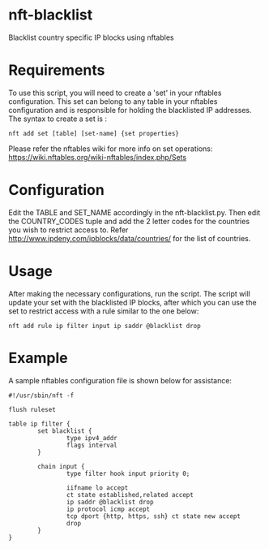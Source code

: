 # nft-blacklist
Blacklist country specific IP blocks using nftables

# Requirements
To use this script, you will need to create a 'set' in your nftables configuration. This set can belong to any table in your nftables configuration and is responsible for holding the blacklisted IP addresses. The syntax to create a set is :

`nft add set [table] [set-name] {set properties}`

Please refer the nftables wiki for more info on set operations: https://wiki.nftables.org/wiki-nftables/index.php/Sets

# Configuration

Edit the TABLE and SET\_NAME accordingly in the nft-blacklist.py. Then edit the COUNTRY\_CODES tuple and add the 2 letter codes for the countries you wish to restrict access to. Refer http://www.ipdeny.com/ipblocks/data/countries/ for the list of countries.

# Usage

After making the necessary configurations, run the script. The script will update your set with the blacklisted IP blocks, after which you can use the set to restrict access with a rule similar to the one below:

`nft add rule ip filter input ip saddr @blacklist drop`

# Example

A sample nftables configuration file is shown below for assistance:

```
#!/usr/sbin/nft -f

flush ruleset

table ip filter {
        set blacklist {
                type ipv4_addr
                flags interval
        }

        chain input {
                type filter hook input priority 0;

                iifname lo accept
                ct state established,related accept
                ip saddr @blacklist drop
                ip protocol icmp accept
                tcp dport {http, https, ssh} ct state new accept
                drop
        }
}
```
